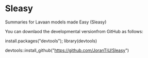 # Sleasy
Summaries for Lavaan models made Easy (Sleasy)

You can downlaod the developmental versionfrom GitHub as follows:

install.packages("devtools"); library(devtools)

devtools::install_github("https://github.com/JoranTiU/Sleasy")

